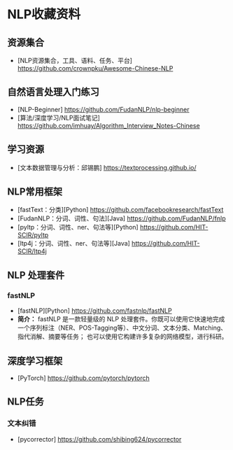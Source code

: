 # NLP收藏资料

## 资源集合

- [NLP资源集合，工具、语料、任务、平台] <https://github.com/crownpku/Awesome-Chinese-NLP>

## 自然语言处理入门练习

- [NLP-Beginner] <https://github.com/FudanNLP/nlp-beginner>
- [算法/深度学习/NLP面试笔记] <https://github.com/imhuay/Algorithm_Interview_Notes-Chinese>

## 学习资源

- [文本数据管理与分析：邱锡鹏] <https://textprocessing.github.io/>

## NLP常用框架

- [fastText：分类][Python] <https://github.com/facebookresearch/fastText>
- [FudanNLP：分词、词性、句法][Java] <https://github.com/FudanNLP/fnlp>
- [pyltp：分词、词性、ner、句法等][Python] <https://github.com/HIT-SCIR/pyltp>
- [ltp4j：分词、词性、ner、句法等][Java] <https://github.com/HIT-SCIR/ltp4j>

## NLP 处理套件

### fastNLP

- [fastNLP][Python] <https://github.com/fastnlp/fastNLP>
- **简介：** fastNLP 是一款轻量级的 NLP 处理套件。你既可以使用它快速地完成一个序列标注（NER、POS-Tagging等）、中文分词、文本分类、Matching、指代消解、摘要等任务； 也可以使用它构建许多复杂的网络模型，进行科研。

## 深度学习框架

- [PyTorch] <https://github.com/pytorch/pytorch>

## NLP任务

### 文本纠错

- [pycorrector] <https://github.com/shibing624/pycorrector>

